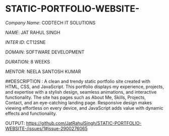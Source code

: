 # STATIC-PORTFOLIO-WEBSITE-

*Company Name*: CODTECH IT SOLUTIONS

*NAME*: JAT RAHUL SINGH

*INTER ID*: CT12SNE

*DOMAIN*: SOFTWARE DEVELOPMENT

*DURATION*: 8 WEEKS

*MENTOR*: NEELA SANTOSH KUMAR

##DESCRIPTION : A clean and trendy static portfolio site created with HTML, CSS, and JavaScript. This portfolio displays my experience, projects, and expertise with a stylish design, seamless animations, and interactive functionality. The site has pages such as About Me, Skills, Projects, Contact, and an eye-catching landing page. Responsive design makes viewing effortless on every device, and JavaScript adds value with dynamic effects and functionality.


OUTPUT: https://github.com/JatRahulSingh/STATIC-PORTFOLIO-WEBSITE-/issues/1#issue-2900276065
